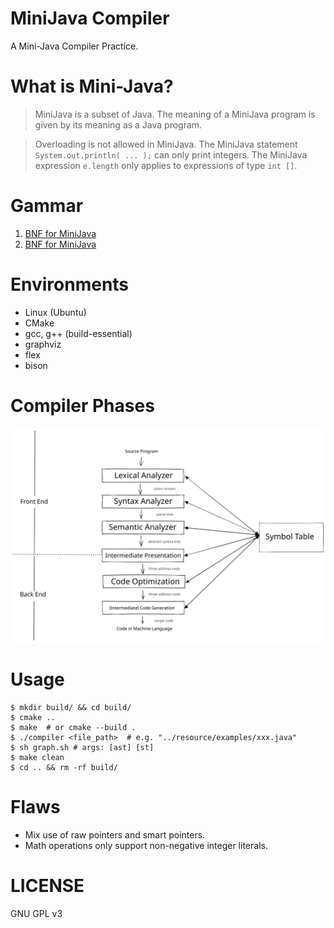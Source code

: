 MiniJava Compiler
======

A Mini-Java Compiler Practice.

# What is Mini-Java?

> MiniJava is a subset of Java. The meaning of a MiniJava program is given by its meaning as a Java program.  

> Overloading is not allowed in MiniJava. The MiniJava statement `System.out.println( ... );` can only print integers. The MiniJava expression `e.length` only applies to expressions of type `int []`.

# Gammar

1. [BNF for MiniJava](https://www.cambridge.org/us/features/052182060X/grammar.html)
2. [BNF for MiniJava](https://web.cs.ucla.edu/classes/spring11/cs132/cs132/mj/minijava.html)

# Environments

* Linux (Ubuntu)
* CMake
* gcc, g++ (build-essential)
* graphviz
* flex
* bison

# Compiler Phases

<div align="center">
    <img src="resource/phases.svg" 
        width="600" height="auto" alt="Compiler Phases">
</div>

# Usage

``` shell
$ mkdir build/ && cd build/
$ cmake ..
$ make  # or cmake --build .
$ ./compiler <file_path>  # e.g. "../resource/examples/xxx.java"
$ sh graph.sh # args: [ast] [st]
$ make clean
$ cd .. && rm -rf build/
```

# Flaws

* Mix use of raw pointers and smart pointers.
* Math operations only support non-negative integer literals.

# LICENSE

GNU GPL v3


